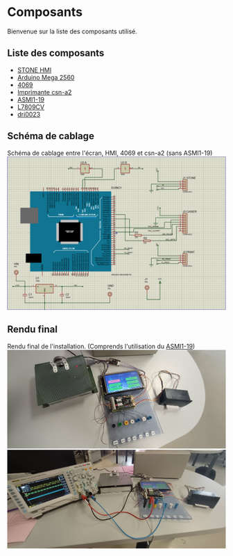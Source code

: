 # Composants

Bienvenue sur la liste des composants utilisé.

## Liste des composants
- [STONE HMI](/composants/hmi)
- [Arduino Mega 2560](/composants/arduino)
- [4069](/composants/4069)
- [Imprimante csn-a2](/composants/csn-a2)
- [ASMI1-19](/composants/ASMI1-19)
- [L7809CV](/composants/L7809CV)
- [dri0023](/composants/dri0023)

## Schéma de cablage <Badge type="info" text="Proteus" />
Schéma de cablage entre l'écran, HMI, 4069 et csn-a2 (sans ASMI1-19)
![Rendu image](https://raw.githubusercontent.com/kerogs/bras/refs/heads/main/assets/preview2.png)

## Rendu final
Rendu final de l'installation. (Comprends l'utilisation du [ASMI1-19](/composants/ASMI1-19))
![Rendu image](https://raw.githubusercontent.com/kerogs/bras/refs/heads/main/assets/rf1.jpg)
![Rendu image](https://raw.githubusercontent.com/kerogs/bras/refs/heads/main/assets/rf2.jpg)